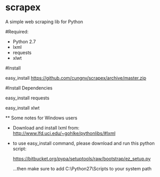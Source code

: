 scrapex
=======

A simple web scraping lib for Python

#Required:
* Python 2.7
* lxml
* requests
* xlwt

#Install

easy_install https://github.com/cungnv/scrapex/archive/master.zip

#Install Dependencies

easy_install requests

easy_install xlwt

** Some notes for Windows users
- Download and install lxml from:
http://www.lfd.uci.edu/~gohlke/pythonlibs/#lxml

- to use easy_install command, please download and run this python script:

	https://bitbucket.org/pypa/setuptools/raw/bootstrap/ez_setup.py

	...then make sure to add C:\Python27\Scripts to your system path




